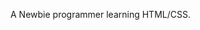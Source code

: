 A Newbie programmer learning HTML/CSS.

<!---
YetAnotherLea/YetAnotherLea is a ✨ special ✨ repository because its `README.md` (this file) appears on your GitHub profile.
You can click the Preview link to take a look at your changes.
--->
